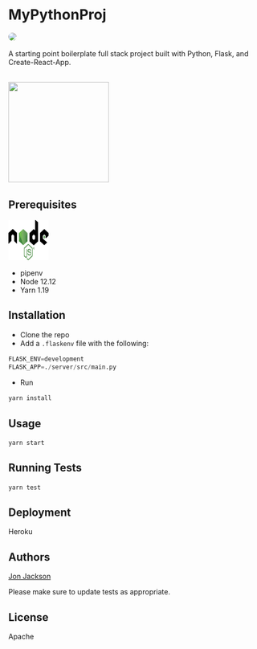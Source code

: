 # MyPythonProj
  
  <img style="border-radius: 20px;" src="https://img.shields.io/static/v1?label=LICENSE&message=Apache&color=BLUE&style=for-the-badge">

<br>

A starting point boilerplate full stack project built with Python, Flask, and Create-React-App.

<br>

<img width=200 height=200 src="https://avatars1.githubusercontent.com/u/36890724?v=4">

## Prerequisites

<a href="https://nodejs.org/en/"><img width=80 height=80 src="./logo.svg"></a>
* pipenv
* Node 12.12
* Yarn 1.19

## Installation

 - Clone the repo
 - Add a `.flaskenv` file with the following:

```python
FLASK_ENV=development
FLASK_APP=./server/src/main.py
```
- Run

```bash
yarn install
```

## Usage

```bash
yarn start
```

## Running Tests

```bash
yarn test
```

## Deployment

Heroku

## Authors

[Jon Jackson](http://github.com/ocskier)

Please make sure to update tests as appropriate.

## License

Apache

